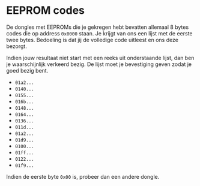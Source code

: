 # EEPROM codes

De dongles met EEPROMs die je gekregen hebt bevatten allemaal 8 bytes codes die op address `0x0000` staan.
Je krijgt van ons een lijst met de eerste twee bytes. Bedoeling is dat jij de volledige code uitleest en ons deze bezorgt.

Indien jouw resultaat niet start met een reeks uit onderstaande lijst, dan ben je waarschijnlijk verkeerd bezig.
De lijst moet je bevestiging geven zodat je goed bezig bent.

* `01a2...`
* `0140...`
* `0155...`
* `016b...`
* `0148...`
* `0164...`
* `0136...`
* `011d...`
* `01a2...`
* `01d9...`
* `0100...`
* `01ff...`
* `0122...`
* `01f9...`

Indien de eerste byte `0x00` is, probeer dan een andere dongle.
